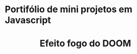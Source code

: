 # Portifólio de mini projetos em Javascript


<!DOCTYPE html>
<html lang="en">

<head>
  <meta charset="UTF-8">
  <meta name="viewport" content="width=device-width, initial-scale=1.0">
  <link rel="stylesheet" href="style.css">
  <script>
    const firePixelsArray = [];
const fireWidth = 40;
const fireHeight = 40;
const fireColorsPalette = [{"r":7,"g":7,"b":7},{"r":31,"g":7,"b":7},{"r":47,"g":15,"b":7},{"r":71,"g":15,"b":7},{"r":87,"g":23,"b":7},{"r":103,"g":31,"b":7},{"r":119,"g":31,"b":7},{"r":143,"g":39,"b":7},{"r":159,"g":47,"b":7},{"r":175,"g":63,"b":7},{"r":191,"g":71,"b":7},{"r":199,"g":71,"b":7},{"r":223,"g":79,"b":7},{"r":223,"g":87,"b":7},{"r":223,"g":87,"b":7},{"r":215,"g":95,"b":7},{"r":215,"g":95,"b":7},{"r":215,"g":103,"b":15},{"r":207,"g":111,"b":15},{"r":207,"g":119,"b":15},{"r":207,"g":127,"b":15},{"r":207,"g":135,"b":23},{"r":199,"g":135,"b":23},{"r":199,"g":143,"b":23},{"r":199,"g":151,"b":31},{"r":191,"g":159,"b":31},{"r":191,"g":159,"b":31},{"r":191,"g":167,"b":39},{"r":191,"g":167,"b":39},{"r":191,"g":175,"b":47},{"r":183,"g":175,"b":47},{"r":183,"g":183,"b":47},{"r":183,"g":183,"b":55},{"r":207,"g":207,"b":111},{"r":223,"g":223,"b":159},{"r":239,"g":239,"b":199},{"r":255,"g":255,"b":255}]

function start() {
  createFireDataStructure();
  createFireSource();
  renderFire();

  setInterval(calculateFirePropagation, 5);
}



function createFireDataStructure() {
  const numberOfPixels = fireWidth * fireHeight;

  for (let i = 0; i < numberOfPixels; i++) {
    firePixelsArray[i] = 0;
  }
}

function calculateFirePropagation() {
  for (let column = 0; column < fireWidth; column++) {
    for (let row = 0; row < fireHeight; row++) {
      const pixelIndex = column + (fireWidth * row)

      updateFireIntensityPerPixel(pixelIndex)
    }
  }

  renderFire()
}

function updateFireIntensityPerPixel(currentPixelIndex) {
  const belowPixelIndex = currentPixelIndex + fireWidth;
  if (belowPixelIndex >= fireWidth * fireHeight) {
    return
  }

  const decay = Math.floor(Math.random() * 3);
  const belowPixelFireIntensity = firePixelsArray[belowPixelIndex];
  const newFireIntensity = 
    belowPixelFireIntensity - decay >= 0 ? belowPixelFireIntensity - decay : 0;

  firePixelsArray[currentPixelIndex - decay] = newFireIntensity;
}

function renderFire() {
  const debug = false
  let html = '<table cellpadding=0 cellspacing=0>'

  for (let row = 0; row < fireHeight; row++) {
    html += '<tr>'

    for (let column = 0; column < fireWidth; column++) {
      const pixelIndex = column + (fireWidth * row);
      const fireIntensity = firePixelsArray[pixelIndex];
      
      if (debug === true) {
        html += '<td>'
        html += `<div class="pixel-index">${pixelIndex}</div>`
        html += fireIntensity
        html += '</td>'
      } else {
        const color = fireColorsPalette[fireIntensity]
        const colorString = `${color.r},${color.g},${color.b}`
        html += `<td class="pixel" style="background-color: rgb(${colorString})">`
        html += '</td>'
      }

    }

    html += '</tr>'
  }

  html += '</table>'

  document.querySelector('#fireCanvas').innerHTML = html
}

function createFireSource () {
  for (let column = 0; column <= fireWidth; column++) {
    const overflowPixelIndex = fireWidth * fireHeight;
    const pixelIndex = (overflowPixelIndex - fireWidth) + column;

    firePixelsArray[pixelIndex] = 36
  }
}

start();

  </script>
  <title>FOGO DO DOOM</title>
  
</head>

<body>
  <center>
    <h1>Efeito fogo do DOOM</h1>
    <div class="fireSquare" id="fireCanvas"></div>
  </center>
</body>

</html>
